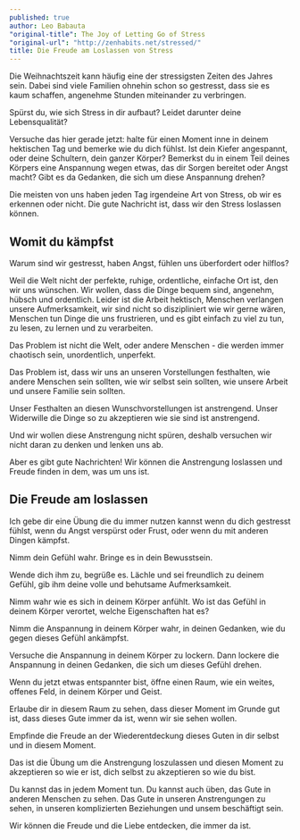 ```yaml
---
published: true
author: Leo Babauta
"original-title": The Joy of Letting Go of Stress
"original-url": "http://zenhabits.net/stressed/"
title: Die Freude am Loslassen von Stress
---
```


Die Weihnachtszeit kann häufig eine der stressigsten Zeiten des Jahres sein. Dabei sind viele Familien ohnehin schon so gestresst, dass sie es kaum schaffen, angenehme Stunden miteinander zu verbringen.

Spürst du, wie sich Stress in dir aufbaut? Leidet darunter deine Lebensqualität?

Versuche das hier gerade jetzt: halte für einen Moment inne in deinem hektischen Tag und bemerke wie du dich fühlst. Ist dein Kiefer angespannt, oder deine Schultern, dein ganzer Körper? Bemerkst du in einem Teil deines Körpers eine Anspannung wegen etwas, das dir Sorgen bereitet oder Angst macht? Gibt es da Gedanken, die sich um diese Anspannung drehen?

Die meisten von uns haben jeden Tag irgendeine Art von Stress, ob wir es erkennen oder nicht. Die gute Nachricht ist, dass wir den Stress loslassen können.

## Womit du kämpfst

Warum sind wir gestresst, haben Angst, fühlen uns überfordert oder hilflos?

Weil die Welt nicht der perfekte, ruhige, ordentliche, einfache Ort ist, den wir uns wünschen. Wir wollen, dass die Dinge bequem sind, angenehm, hübsch und ordentlich. Leider ist die Arbeit hektisch, Menschen verlangen unsere Aufmerksamkeit, wir sind nicht so diszipliniert wie wir gerne wären, Menschen tun Dinge die uns frustrieren, und es gibt einfach zu viel zu tun, zu lesen, zu lernen und zu verarbeiten.

Das Problem ist nicht die Welt, oder andere Menschen - die werden immer chaotisch sein, unordentlich, unperfekt.

Das Problem ist, dass wir uns an unseren Vorstellungen festhalten, wie andere Menschen sein sollten, wie wir selbst sein sollten, wie unsere Arbeit und unsere Familie sein sollten.

Unser Festhalten an diesen Wunschvorstellungen ist anstrengend. Unser Widerwille die Dinge so zu akzeptieren wie sie sind ist anstrengend.

Und wir wollen diese Anstrengung nicht spüren, deshalb versuchen wir nicht daran zu denken und lenken uns ab.

Aber es gibt gute Nachrichten! Wir können die Anstrengung loslassen und Freude finden in dem, was um uns ist.

## Die Freude am loslassen

Ich gebe dir eine Übung die du immer nutzen kannst wenn du dich gestresst fühlst, wenn du Angst verspürst oder Frust, oder wenn du mit anderen Dingen kämpfst.

Nimm dein Gefühl wahr. Bringe es in dein Bewusstsein.

Wende dich ihm zu, begrüße es. Lächle und sei freundlich zu deinem Gefühl, gib ihm deine volle und behutsame Aufmerksamkeit.

Nimm wahr wie es sich in deinem Körper anfühlt. Wo ist das Gefühl in deinem Körper verortet, welche Eigenschaften hat es?

Nimm die Anspannung in deinem Körper wahr, in deinen Gedanken, wie du gegen dieses Gefühl ankämpfst.

Versuche die Anspannung in deinem Körper zu lockern. Dann lockere die Anspannung in deinen Gedanken, die sich um dieses Gefühl drehen.

Wenn du jetzt etwas entspannter bist, öffne einen Raum, wie ein weites, offenes Feld, in deinem Körper und Geist.

Erlaube dir in diesem Raum zu sehen, dass dieser Moment im Grunde gut ist, dass dieses Gute immer da ist, wenn wir sie sehen wollen.

Empfinde die Freude an der Wiederentdeckung dieses Guten in dir selbst und in diesem Moment.

Das ist die Übung um die Anstrengung loszulassen und diesen Moment zu akzeptieren so wie er ist, dich selbst zu akzeptieren so wie du bist.

Du kannst das in jedem Moment tun. Du kannst auch üben, das Gute in anderen Menschen zu sehen. Das Gute in unseren Anstrengungen zu sehen, in unseren komplizierten Beziehungen und unsem beschäftigt sein.

Wir können die Freude und die Liebe entdecken, die immer da ist.